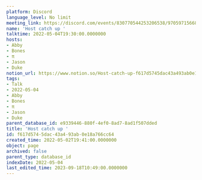 ```yaml
---
platform: Discord
language_level: No limit
meeting_link: https://discord.com/events/830770544253206538/970597156681568276
name: 'Host catch up '
talktime: 2022-05-04T19:30:00.0000000
hosts:
- Abby
- Bones
- π
- Jason
- Duke
notion_url: https://www.notion.so/Host-catch-up-f617d5745dac43a493ab0e18a766cc64
tags:
- Talk
- 2022-05-04
- Abby
- Bones
- π
- Jason
- Duke
parent_database_id: e9339446-880f-4ef0-8ad7-8ad1f507dded
title: 'Host catch up '
id: f617d574-5dac-43a4-93ab-0e18a766cc64
created_time: 2022-05-02T19:41:00.0000000
object: page
archived: false
parent_type: database_id
indexDate: 2022-05-04
last_edited_time: 2023-09-18T10:49:00.0000000
---
```





